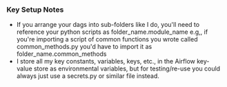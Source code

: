 ### Key Setup Notes

* If you arrange your dags into sub-folders like I do, you'll need to reference your python scripts as folder_name.module_name e.g,, if you're importing a script of common functions you wrote called common_methods.py you'd have to import it as folder_name.common_methods 
* I store all my key constants, variables, keys, etc., in the Airflow key-value store as environmental variables, but for testing/re-use you could always just use a secrets.py or similar file instead. 